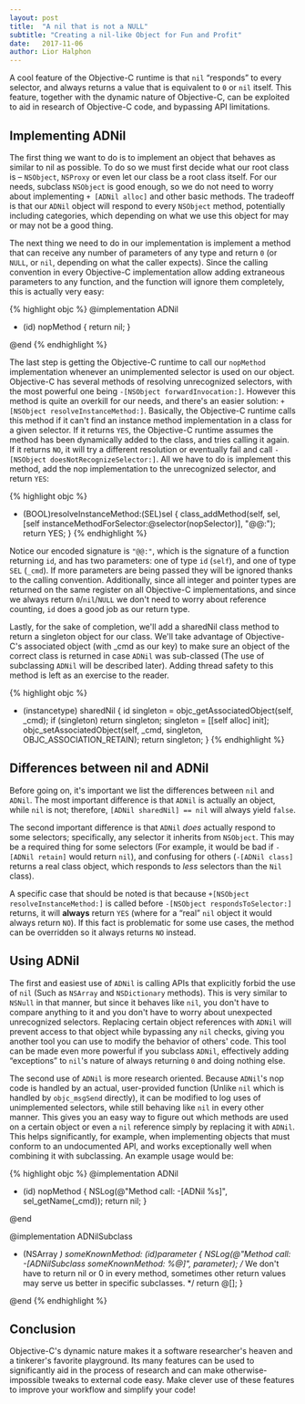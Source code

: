 ```yaml
---
layout: post
title:  "A nil that is not a NULL"
subtitle: "Creating a nil-like Object for Fun and Profit"
date:   2017-11-06
author: Lior Halphon
---
```


A cool feature of the Objective-C runtime is that `nil` “responds” to every selector, and always returns a value that is equivalent to `0` or `nil` itself. This feature, together with the dynamic nature of Objective-C, can be exploited to aid in research of Objective-C code, and bypassing API limitations.

## Implementing ADNil

The first thing we want to do is to implement an object that behaves as similar to nil as possible. To do so we must first decide what our root class is – `NSObject`, `NSProxy` or even let our class be a root class itself. For our needs, subclass `NSObject` is good enough, so we do not need to worry about implementing `+ [ADNil alloc]` and other basic methods. The tradeoff is that our `ADNil` object will respond to every `NSObject` method, potentially including categories, which depending on what we use this object for may or may not be a good thing.

The next thing we need to do in our implementation is implement a method that can receive any number of parameters of any type and return `0` (or `NULL`, or `nil`, depending on what the caller expects). Since the calling convention in every Objective-C implementation allow adding extraneous parameters to any function, and the function will ignore them completely, this is actually very easy:

{% highlight objc %}
@implementation ADNil

- (id) nopMethod
{
    return nil;
}

@end
{% endhighlight %}

The last step is getting the Objective-C runtime to call our `nopMethod` implementation whenever an unimplemented selector is used on our object.  Objective-C has several methods of resolving unrecognized selectors, with the most powerful one being `-[NSObject forwardInvocation:]`. However this method is quite an overkill for our needs, and there's an easier solution: `+[NSObject resolveInstanceMethod:]`. Basically, the Objective-C runtime calls this method if it can't find an instance method implementation in a class for a given selector. If it returns `YES`, the Objective-C runtime assumes the method has been dynamically added to the class, and tries calling it again. If it returns `NO`, it will try a different resolution or eventually fail and call `-[NSObject doesNotRecognizeSelector:]`. All we have to do is implement this method, add the nop implementation to the unrecognized selector, and return `YES`:

{% highlight objc %}
+ (BOOL)resolveInstanceMethod:(SEL)sel
{
    class_addMethod(self, sel,
                    [self instanceMethodForSelector:@selector(nopSelector)],
                    "@@:");
    return YES;
}
{% endhighlight %}

Notice our encoded signature is `"@@:"`, which is the signature of a function returning `id`, and has two parameters: one of type `id` (`self`), and one of type `SEL` (`_cmd`). If more parameters are being passed they will be ignored thanks to the calling convention. Additionally, since all integer and pointer types are returned on the same register on all Objective-C implementations, and since we always return `0`/`nil`/`NULL` we don't need to worry about reference counting, `id` does a good job as our return type.

Lastly, for the sake of completion, we'll add a sharedNil class method to return a singleton object for our class. We'll take advantage of Objective-C's associated object (with _cmd as our key) to make sure an object of the correct class is returned in case `ADNil` was sub-classed (The use of subclassing `ADNil` will be described later). Adding thread safety to this method is left as an exercise to the reader.

{% highlight objc %}
+ (instancetype) sharedNil
{
    id singleton = objc_getAssociatedObject(self, _cmd);
    if (singleton) return singleton;
    singleton = [[self alloc] init];
    objc_setAssociatedObject(self, _cmd, singleton, OBJC_ASSOCIATION_RETAIN);
    return singleton;
}
{% endhighlight %}

## Differences between nil and ADNil

Before going on, it's important we list the differences between `nil` and `ADNil`. The most important difference is that `ADNil` is actually an object, while `nil` is not; therefore, `[ADNil sharedNil] == nil` will always yield `false`.

The second important difference is that `ADNil` *does* actually respond to some selectors; specifically, any selector it inherits from `NSObject`. This may be a required thing for some selectors (For example, it would be bad if `-[ADNil retain]` would return `nil`), and confusing for others (`-[ADNil class]` returns a real class object, which responds to *less* selectors than the `Nil` class).

A specific case that should be noted is that because `+[NSObject resolveInstanceMethod:]` is called before `-[NSObject respondsToSelector:]` returns, it will **always** return `YES` (where for a “real” `nil` object it would always return `NO`). If this fact is problematic for some use cases, the method can be overridden so it always returns `NO` instead.

## Using ADNil

The first and easiest use of `ADNil` is calling APIs that explicitly forbid the use of `nil` (Such as `NSArray` and `NSDictionary` methods). This is very similar to `NSNull` in that manner, but since it behaves like `nil`, you don't have to compare anything to it and you don't have to worry about unexpected unrecognized selectors. Replacing certain object references with `ADNil` will prevent access to that object while bypassing any `nil` checks, giving you another tool you can use to modify the behavior of others' code. This tool can be made even more powerful if you subclass `ADNil`, effectively adding “exceptions” to `nil`'s nature of always returning `0` and doing nothing else.

The second use of `ADNil` is more research oriented. Because `ADNil`'s nop code is handled by an actual, user-provided function (Unlike `nil` which is handled by `objc_msgSend` directly), it can be modified to log uses of unimplemented selectors, while still behaving like `nil` in every other manner. This gives you an easy way to figure out which methods are used on a certain object or even a `nil` reference simply by replacing it with `ADNil`. This helps significantly, for example, when implementing objects that must conform to an undocumented API, and works exceptionally well when combining it with subclassing. An example usage would be:

{% highlight objc %}
@implementation ADNil

- (id) nopMethod
{
    NSLog(@"Method call: -[ADNil %s]", sel_getName(_cmd));
    return nil;
}

@end

@implementation ADNilSubclass

- (NSArray *) someKnownMethod: (id)parameter
{
    NSLog(@"Method call: -[ADNilSubclass someKnownMethod: %@]", parameter);
    /* We don't have to return nil or 0 in every method, sometimes other
       return values may serve us better in specific subclasses. */
    return @[];
}

@end
{% endhighlight %}

## Conclusion

Objective-C's dynamic nature makes it a software researcher's heaven and a tinkerer's favorite playground. Its many features can be used to significantly aid in the process of research and can make otherwise-impossible tweaks to external code easy. Make clever use of these features to improve your workflow and simplify your code!

